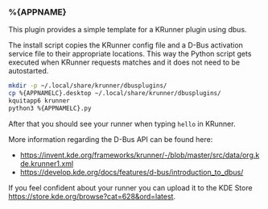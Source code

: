 ### %{APPNAME}

This plugin provides a simple template for a KRunner plugin using dbus.

The install script copies the KRunner config file and a D-Bus activation service file to their appropriate locations.
This way the Python script gets executed when KRunner requests matches and it does not need to be autostarted.

```bash
mkdir -p ~/.local/share/krunner/dbusplugins/
cp %{APPNAMELC}.desktop ~/.local/share/krunner/dbusplugins/
kquitapp6 krunner
python3 %{APPNAMELC}.py
```

After that you should see your runner when typing `hello` in KRunner.

More information regarding the D-Bus API can be found here:

* https://invent.kde.org/frameworks/krunner/-/blob/master/src/data/org.kde.krunner1.xml
* https://develop.kde.org/docs/features/d-bus/introduction_to_dbus/


If you feel confident about your runner you can upload it to the KDE Store https://store.kde.org/browse?cat=628&ord=latest.
